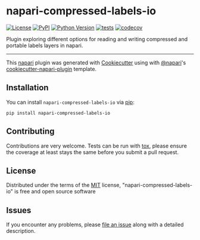 # napari-compressed-labels-io

[![License](https://img.shields.io/pypi/l/napari-compressed-labels-io.svg?color=green)](https://github.com/DragaDoncila/napari-compressed-labels-io/raw/master/LICENSE)
[![PyPI](https://img.shields.io/pypi/v/napari-compressed-labels-io.svg?color=green)](https://pypi.org/project/napari-compressed-labels-io)
[![Python Version](https://img.shields.io/pypi/pyversions/napari-compressed-labels-io.svg?color=green)](https://python.org)
[![tests](https://github.com/DragaDoncila/napari-compressed-labels-io/workflows/tests/badge.svg)](https://github.com/DragaDoncila/napari-compressed-labels-io/actions)
[![codecov](https://codecov.io/gh/DragaDoncila/napari-compressed-labels-io/branch/master/graph/badge.svg)](https://codecov.io/gh/DragaDoncila/napari-compressed-labels-io)

Plugin exploring different options for reading and writing compressed and portable labels layers in napari.

----------------------------------

This [napari] plugin was generated with [Cookiecutter] using with [@napari]'s [cookiecutter-napari-plugin] template.

<!--
Don't miss the full getting started guide to set up your new package:
https://github.com/napari/cookiecutter-napari-plugin#getting-started

and review the napari docs for plugin developers:
https://napari.org/docs/plugins/index.html
-->

## Installation

You can install `napari-compressed-labels-io` via [pip]:

    pip install napari-compressed-labels-io

## Contributing

Contributions are very welcome. Tests can be run with [tox], please ensure
the coverage at least stays the same before you submit a pull request.

## License

Distributed under the terms of the [MIT] license,
"napari-compressed-labels-io" is free and open source software

## Issues

If you encounter any problems, please [file an issue] along with a detailed description.

[napari]: https://github.com/napari/napari
[Cookiecutter]: https://github.com/audreyr/cookiecutter
[@napari]: https://github.com/napari
[MIT]: http://opensource.org/licenses/MIT
[BSD-3]: http://opensource.org/licenses/BSD-3-Clause
[GNU GPL v3.0]: http://www.gnu.org/licenses/gpl-3.0.txt
[GNU LGPL v3.0]: http://www.gnu.org/licenses/lgpl-3.0.txt
[Apache Software License 2.0]: http://www.apache.org/licenses/LICENSE-2.0
[Mozilla Public License 2.0]: https://www.mozilla.org/media/MPL/2.0/index.txt
[cookiecutter-napari-plugin]: https://github.com/napari/cookiecutter-napari-plugin
[file an issue]: https://github.com/DragaDoncila/napari-compressed-labels-io/issues
[napari]: https://github.com/napari/napari
[tox]: https://tox.readthedocs.io/en/latest/
[pip]: https://pypi.org/project/pip/
[PyPI]: https://pypi.org/
